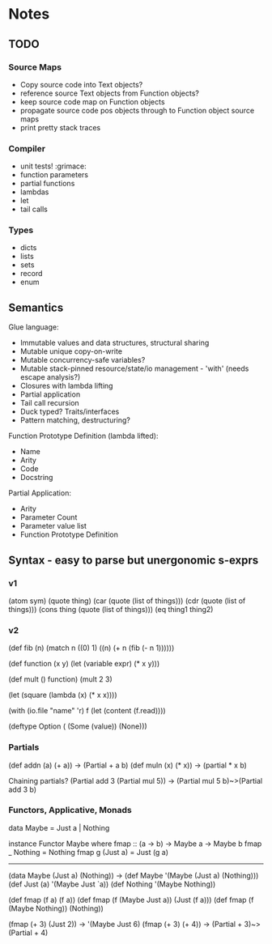 # Notes

## TODO

### Source Maps

 - Copy source code into Text objects?
 - reference source Text objects from Function objects?
 - keep source code map on Function objects
 - propagate source code pos objects through to Function object source maps
 - print pretty stack traces

### Compiler

 - unit tests! :grimace:
 - function parameters
 - partial functions
 - lambdas
 - let
 - tail calls

### Types

 - dicts
 - lists
 - sets
 - record
 - enum

## Semantics

Glue language:
 - Immutable values and data structures, structural sharing
 - Mutable unique copy-on-write
 - Mutable concurrency-safe variables?
 - Mutable stack-pinned resource/state/io management - 'with' (needs escape analysis?)
 - Closures with lambda lifting
 - Partial application
 - Tail call recursion
 - Duck typed? Traits/interfaces
 - Pattern matching, destructuring?

 Function Prototype Definition (lambda lifted):
  - Name
  - Arity
  - Code
  - Docstring

Partial Application:
 - Arity
 - Parameter Count
 - Parameter value list
 - Function Prototype Definition


## Syntax - easy to parse but unergonomic s-exprs

### v1

(atom sym)
(quote thing)
(car (quote (list of things)))
(cdr (quote (list of things)))
(cons thing (quote (list of things)))
(eq thing1 thing2)

### v2

(def fib (n)
    (match n
        ((0) 1)
        ((n) (+ n (fib (- n 1))))))

(def function (x y)
    (let (variable expr)
        (* x y)))

(def mult () function)
(mult 2 3)

(let (square (lambda (x) (* x x))))

(with (io.file "name" 'r) f
    (let (content (f.read))))

(deftype Option (
    (Some (value))
    (None)))

### Partials

(def addn (a) (+ a)) -> (Partial + a b)
(def muln (x) (* x)) -> (partial * x b)

Chaining partials?
(Partial add 3 (Partial mul 5)) -> (Partial mul 5 b)~>(Partial add 3 b)

### Functors, Applicative, Monads

data Maybe = Just a | Nothing

instance Functor Maybe where
  fmap :: (a -> b) -> Maybe a -> Maybe b
  fmap _ Nothing  = Nothing
  fmap g (Just a) = Just (g a)

---

(data Maybe 
    (Just a)
    (Nothing))
->
(def Maybe '(Maybe (Just a) (Nothing)))
(def Just (a) '(Maybe Just `a))
(def Nothing '(Maybe Nothing))

(def fmap (f a) (f a))
(def fmap (f (Maybe Just a)) (Just (f a)))
(def fmap (f (Maybe Nothing)) (Nothing))

(fmap (+ 3) (Just 2)) -> '(Maybe Just 6)
(fmap (+ 3) (+ 4)) -> (Partial + 3)~>(Partial + 4)
